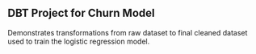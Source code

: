 ## DBT Project for Churn Model

Demonstrates transformations from raw dataset to final cleaned dataset used to train the logistic regression model.
